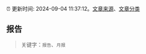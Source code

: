 :alarm_clock: 更新时间: 2024-09-04 11:37:12。[文章来源](/README.md)、[文章分类](/TAGS.md)

## 报告


> 关键字：`报告`、`月报`



